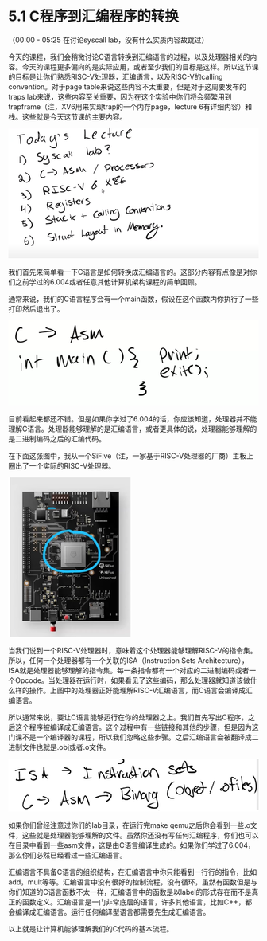 # 5.1 C程序到汇编程序的转换

（00:00 - 05:25 在讨论syscall lab，没有什么实质内容故跳过）

今天的课程，我们会稍微讨论C语言转换到汇编语言的过程，以及处理器相关的内容。今天的课程更多偏向的是实际应用，或者至少我们的目标是这样。所以这节课的目标是让你们熟悉RISC-V处理器，汇编语言，以及RISC-V的calling convention。对于page table来说这些内容不太重要，但是对于这周要发布的traps lab来说，这些内容至关重要，因为在这个实验中你们将会频繁用到trapframe（注，XV6用来实现trap的一个内存page，lecture 6有详细内容）和栈。这些就是今天这节课的主要内容。

![](../.gitbook/assets/image5.1-01.png)

我们首先来简单看一下C语言是如何转换成汇编语言的。这部分内容有点像是对你们之前学过的6.004或者任意其他计算机架构课程的简单回顾。

通常来说，我们的C语言程序会有一个main函数，假设在这个函数内你执行了一些打印然后退出了。

![](../.gitbook/assets/image%20%28237%29.png)

目前看起来都还不错。但是如果你学过了6.004的话，你应该知道，处理器并不能理解C语言。处理器能够理解的是汇编语言，或者更具体的说，处理器能够理解的是二进制编码之后的汇编代码。

在下面这张图中，我从一个SiFive（注，一家基于RISC-V处理器的厂商）主板上圈出了一个实际的RISC-V处理器。

![](../.gitbook/assets/image%20%28271%29.png)

当我们说到一个RISC-V处理器时，意味着这个处理器能够理解RISC-V的指令集。所以，任何一个处理器都有一个关联的ISA（Instruction Sets Architecture），ISA就是处理器能够理解的指令集。每一条指令都有一个对应的二进制编码或者一个Opcode。当处理器在运行时，如果看见了这些编码，那么处理器就知道该做什么样的操作。上图中的处理器正好能理解RISC-V汇编语言，而C语言会编译成汇编语言。

所以通常来说，要让C语言能够运行在你的处理器之上。我们首先写出C程序，之后这个程序被编译成汇编语言。这个过程中有一些链接和其他的步骤，但是因为这门课不是一个编译器的课程，所以我们忽略这些步骤。之后汇编语言会被翻译成二进制文件也就是.obj或者.o文件。

![](../.gitbook/assets/image%20%28268%29.png)

如果你们曾经注意过你们的lab目录，在运行完make  qemu之后你会看到一些.o文件，这些就是处理器能够理解的文件。虽然你还没有写任何汇编程序，你们也可以在目录中看到一些asm文件，这是由C语言编译生成的。如果你们学过了6.004，那么你们必然已经看过一些汇编语言。

汇编语言不具备C语言的组织结构，在汇编语言中你只能看到一行行的指令，比如add，mult等等。汇编语言中没有很好的控制流程，没有循环，虽然有函数但是与你们知道的C语言函数不太一样，汇编语言中的函数是以label的形式存在而不是真正的函数定义。汇编语言是一门非常底层的语言，许多其他语言，比如C++，都会编译成汇编语言。运行任何编译型语言都需要先生成汇编语言。

以上就是让计算机能够理解我们的C代码的基本流程。

